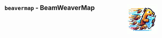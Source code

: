 ## `beavermap` - BeamWeaverMap <img src="./static/beavermap.jpeg" width="100" align="right" alt="Generated by copilot">


